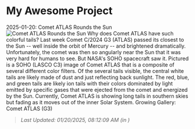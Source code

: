 # My Awesome Project

<!-- APOD Start -->
2025-01-20: Comet ATLAS Rounds the Sun
![Comet ATLAS Rounds the Sun](https://apod.nasa.gov/apod/image/2501/CometG3Perihelion_SohoLigustri_960.jpg)
Why does Comet ATLAS have such colorful tails? Last week Comet C/2024 G3 (ATLAS) passed its closest to the Sun -- well inside the orbit of Mercury -- and brightened dramatically.  Unfortunately, the comet was then so angularly near the Sun that it was very hard for humans to see. But NASA's SOHO spacecraft saw it. Pictured is a SOHO (LASCO C3) image of Comet ATLAS that is a composite of several different color filters. Of the several tails visible, the central white tails are likely made of dust and just reflecting back sunlight. The red, blue, and green tails are likely ion tails with their colors dominated by light emitted by specific gases that were ejected from the comet and energized by the Sun.  Currently, Comet ATLAS is showing long tails in southern skies but fading as it moves out of the inner Solar System.   Growing Gallery: Comet ATLAS (G3)
> _Last Updated: 01/20/2025, 08:12:09 AM (in )_
<!-- APOD End -->
